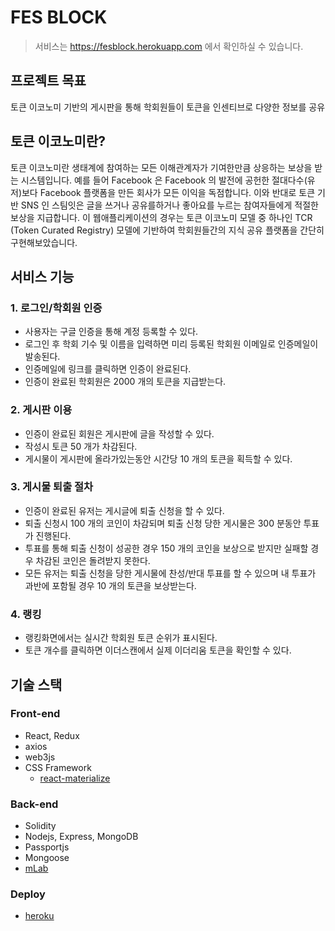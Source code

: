 # FES BLOCK

> 서비스는 https://fesblock.herokuapp.com 에서 확인하실 수 있습니다.

## 프로젝트 목표

토큰 이코노미 기반의 게시판을 통해 학회원들이 토큰을 인센티브로 다양한 정보를 공유

## 토큰 이코노미란?

토큰 이코노미란 생태계에 참여하는 모든 이해관계자가 기여한만큼 상응하는 보상을 받는 시스템입니다. 예를 들어 Facebook 은 Facebook 의 발전에 공헌한 절대다수(유저)보다 Facebook 플랫폼을 만든 회사가 모든 이익을 독점합니다. 이와 반대로 토큰 기반 SNS 인 스팀잇은 글을 쓰거나 공유를하거나 좋아요를 누르는 참여자들에게 적절한 보상을 지급합니다. 이 웹애플리케이션의 경우는 토큰 이코노미 모델 중 하나인 TCR (Token Curated Registry) 모델에 기반하여 학회원들간의 지식 공유 플랫폼을 간단히 구현해보았습니다.

## 서비스 기능

### 1. 로그인/학회원 인증

* 사용자는 구글 인증을 통해 계정 등록할 수 있다.
* 로그인 후 학회 기수 및 이름을 입력하면 미리 등록된 학회원 이메일로 인증메일이 발송된다.
* 인증메일에 링크를 클릭하면 인증이 완료된다.
* 인증이 완료된 학회원은 2000 개의 토큰을 지급받는다.

### 2. 게시판 이용

* 인증이 완료된 회원은 게시판에 글을 작성할 수 있다.
* 작성시 토큰 50 개가 차감된다.
* 게시물이 게시판에 올라가있는동안 시간당 10 개의 토큰을 획득할 수 있다.

### 3. 게시물 퇴출 절차

* 인증이 완료된 유저는 게시글에 퇴출 신청을 할 수 있다.
* 퇴출 신청시 100 개의 코인이 차감되며 퇴출 신청 당한 게시물은 300 분동안 투표가 진행된다.
* 투표를 통해 퇴출 신청이 성공한 경우 150 개의 코인을 보상으로 받지만 실패할 경우 차감된 코인은 돌려받지 못한다.
* 모든 유저는 퇴출 신청을 당한 게시물에 찬성/반대 투표를 할 수 있으며 내 투표가 과반에 포함될 경우 10 개의 토큰을 보상받는다.

### 4. 랭킹

* 랭킹화면에서는 실시간 학회원 토큰 순위가 표시된다.
* 토큰 개수를 클릭하면 이더스캔에서 실제 이더리움 토큰을 확인할 수 있다.

## 기술 스택

### Front-end

* React, Redux
* axios
* web3js
* CSS Framework
  * [react-materialize](https://github.com/react-materialize/react-materialize)

### Back-end

* Solidity
* Nodejs, Express, MongoDB
* Passportjs
* Mongoose
* [mLab](https://mlab.com/)

### Deploy

* [heroku](https://www.heroku.com/)
